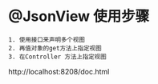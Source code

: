# @JsonView  使用步骤

    1. 使用接口来声明多个视图
    2. 再值对象的get方法上指定视图
    3. 在Controller 方法上指定视图
    
    
    
    
http://localhost:8208/doc.html